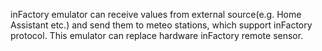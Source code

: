 inFactory emulator can receive values from external source(e.g. Home Assistant etc.) and send them to meteo stations, which support inFactory protocol.
This emulator can replace hardware inFactory remote sensor.
